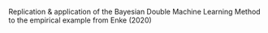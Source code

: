 Replication & application of the Bayesian Double Machine Learning Method to the empirical example from Enke (2020)